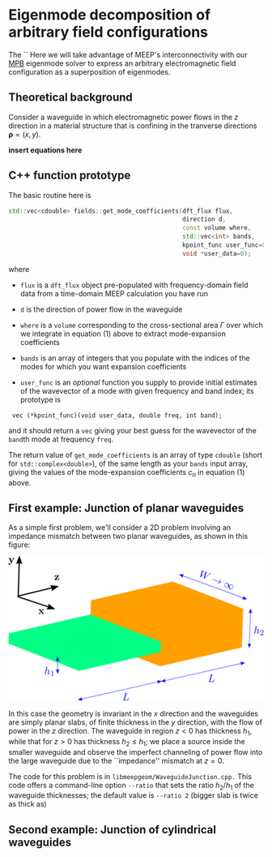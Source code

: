 # Eigenmode decomposition of arbitrary field configurations

The ``
Here we will take advantage of MEEP's interconnectivity
with our [MPB][MPB] eigenmode solver to express an arbitrary
electromagnetic field configuration as a superposition of
eigenmodes.

## Theoretical background

Consider a waveguide in which electromagnetic power
flows in the $z$ direction in a material structure
that is confining in the tranverse directions
$\boldsymbol{\rho}=(x,y)$.

**insert equations here**

## C++ function prototype

The basic routine here is

```c++
std::vec<cdouble> fields::get_mode_coefficients(dft_flux flux,
                                                direction d,
                                                const volume where,
                                                std::vec<int> bands,
                                                kpoint_func user_func=0,
                                                void *user_data=0);
```
where

+ `flux` is a `dft_flux` object pre-populated with frequency-domain field data from a time-domain MEEP calculation you have run

+ `d` is the direction of power flow in the waveguide

+ `where` is a `volume` corresponding to the cross-sectional area $\Gamma$ over which we integrate in equation (1) above to extract mode-expansion coefficients

+ `bands` is an array of integers that you populate with the indices of the modes for which you want expansion coefficients

+ `user_func` is an *optional* function you supply to provide
initial estimates of the wavevector of a mode with given
frequency and band index; its prototype is

```
 vec (*kpoint_func)(void user_data, double freq, int band);
```

and it should return a `vec` giving your best guess for the 
wavevector of the `band`th mode at frequency `freq`.

The return value of `get_mode_coefficients` is an array
of type `cdouble` (short for `std::complex<double>`),
of the same length as your `bands` input array, giving
the values of the mode-expansion coefficients $c_n$ in 
equation (1) above.


## First example: Junction of planar waveguides

As a simple first problem, we'll consider
a 2D problem involving an impedance mismatch
between two planar waveguides, as shown in 
this figure:

![PlanarWaveguideJunction](images/PlanarWaveguideJunction.png)

In this case the geometry is invariant in the $x$
direction and the waveguides are simply planar
slabs, of finite thickness in the $y$ direction,
with the flow of power in the $z$ direction.
The waveguide in region $z<0$ has thickness $h_1$,
while that for $z>0$ has thickness $h_2\le h_1$; we place
a source inside the smaller waveguide and observe the
imperfect channeling of power flow into the large
waveguide due to the ``impedance'' mismatch at 
$z=0$.

The code for this problem is in `libmeepgeom/WaveguideJunction.cpp.`
This code offers a command-line option `--ratio` that sets the
ratio $h_2/h_1$ of the waveguide thicknesses; the default
value is `--ratio 2` (bigger slab is twice as thick as)

## Second example: Junction of cylindrical waveguides

[MPB]:	   https://mpb.readthedocs.io/en/latest/
[DFTFlux]: https://meep.readthedocs.io/en/latest/Scheme_User_Interface/#Flux_spectra.md
